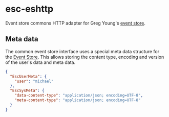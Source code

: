 # esc-eshttp
Event store commons HTTP adapter for Greg Young's [event store](https://www.geteventstore.com/).

## Meta data
The common event store interface uses a special meta data structure for the [Event Store](https://geteventstore.com/).
This allows storing the content type, encoding and version of the user's data and meta data.  
```json
{
  "EscUserMeta": {
    "user": "michael"
  },
  "EscSysMeta": {
    "data-content-type": "application/json; encoding=UTF-8",
    "meta-content-type": "application/json; encoding=UTF-8"
  }
}
```
